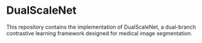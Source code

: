 # DualScaleNet
This repository contains the implementation of DualScaleNet, a dual-branch contrastive learning framework designed for medical image segmentation. 
